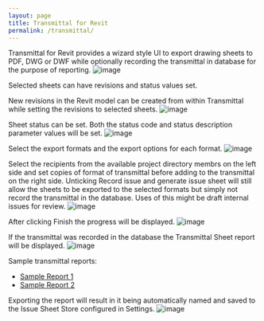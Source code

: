 ```yaml
---
layout: page
title: Transmittal for Revit
permalink: /transmittal/
---
```

Transmittal for Revit provides a wizard style UI to export drawing sheets to PDF, DWG or DWF while optionally recording the transmittal in database for the purpose of reporting.
![image](https://user-images.githubusercontent.com/1886088/178137922-959b268e-ce69-4328-89b9-a65a4c03e2f7.png)

Selected sheets can have revisions and status values set. 

New revisions in the Revit model can be created from within Transmittal while setting the revisions to selected sheets.
![image](https://user-images.githubusercontent.com/1886088/176995586-5ae120ed-89dc-44fe-a017-f2e5b4b9082f.png)

Sheet status can be set. Both the status code and status description parameter values will be set.
![image](https://user-images.githubusercontent.com/1886088/176995607-054e6236-2352-420d-b5ff-0ec5cec5ce1b.png)

Select the export formats and the export options for each format.
![image](https://user-images.githubusercontent.com/1886088/176995613-9f557596-013f-4e5b-aa43-ec3ddf33f2fc.png)

Select the recipients from the available project directory membrs on the left side and set copies of format of transmittal before adding to the transmittal on the right side.  Unticking Record issue and generate issue sheet will still allow the sheets to be exported to the selected formats but simply not record the transmittal in the database. Uses of this might be draft internal issues for review.
![image](https://user-images.githubusercontent.com/1886088/176995621-01552177-3b57-43a0-8ea6-3c79c19dfa90.png)

After clicking Finish the progress will be displayed.
![image](https://user-images.githubusercontent.com/1886088/176995629-f0be91fb-b4f3-44af-9828-2aec9a948ac2.png)

If the transmittal was recorded in the database the Transmittal Sheet report will be displayed.
![image](https://user-images.githubusercontent.com/1886088/176995644-b5646a98-d28b-421d-986b-6b92be854c6e.png)

Sample transmittal reports: 
- [Sample Report 1](https://github.com/russgreen/Transmittal/blob/f418fa67eaad57dc255b875e8f9a25bd31aad8c7/SampleReports/Alternative%20Sample%201/TransmittalSheet.pdf)
- [Sample Report 2](https://github.com/russgreen/Transmittal/blob/f418fa67eaad57dc255b875e8f9a25bd31aad8c7/SampleReports/Alternative%20Sample%202/TransmittalSheet.pdf)


Exporting the report will result in it being automatically named and saved to the Issue Sheet Store configured in Settings.
![image](https://user-images.githubusercontent.com/1886088/178138968-4c3bbb61-646c-4297-9fb6-587450b135a2.png)
